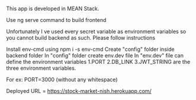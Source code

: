 This app is developed in MEAN Stack.

Use ng serve command to build frontend

Unfortunately I ve used every secret variable as environment variables so you cannot build backend as such.
Please follow instructions

Install env-cmd using npm i -s env-cmd
Create "config" folder inside backend folder
In "config" folder create env.dev file
In "env.dev" file can define the environment variables
1.PORT
2.DB_LINK
3.JWT_STRING are the three environment variables.

For ex: PORT=3000 (without any whitespace)

Deployed URL = https://stock-market-nish.herokuapp.com/
